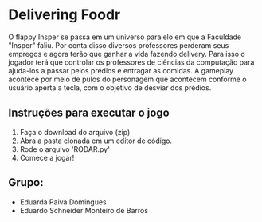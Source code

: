 # **Delivering Foodr**

O flappy Insper se passa em um universo paralelo em que a Faculdade "Insper" faliu. Por conta disso diversos professores perderam seus empregos e agora terão que ganhar a vida fazendo delivery. Para isso o jogador terá que controlar os professores de ciências da computação para ajuda-los a passar pelos prédios e entragar as comidas. A gameplay acontece por meio de pulos do personagem que acontecem conforme o usuário aperta a tecla, com o objetivo de desviar dos prédios.

## **Instruções para executar o jogo**
1. Faça o download do arquivo (zip)
2. Abra a pasta clonada em um editor de código.
3. Rode o arquivo 'RODAR.py'
4. Comece a jogar!

## **Grupo**:
- Eduarda Paiva Domingues 
- Eduardo Schneider Monteiro de Barros
